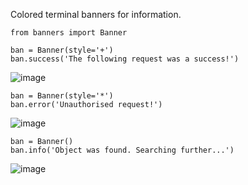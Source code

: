 Colored terminal banners for information.

`from banners import Banner`

```
ban = Banner(style='+')
ban.success('The following request was a success!')
```

![image](https://user-images.githubusercontent.com/34022534/221373810-bf884504-2828-4d36-8dee-d5c77fba9fde.png)

```
ban = Banner(style='*')
ban.error('Unauthorised request!')
```
![image](https://user-images.githubusercontent.com/34022534/221373968-a0862c1e-3cff-430c-94db-a39b9fb8955e.png)

```
ban = Banner()
ban.info('Object was found. Searching further...')
```
![image](https://user-images.githubusercontent.com/34022534/221374037-15008c9b-ca0d-403a-b239-a6cea4716cbb.png)
